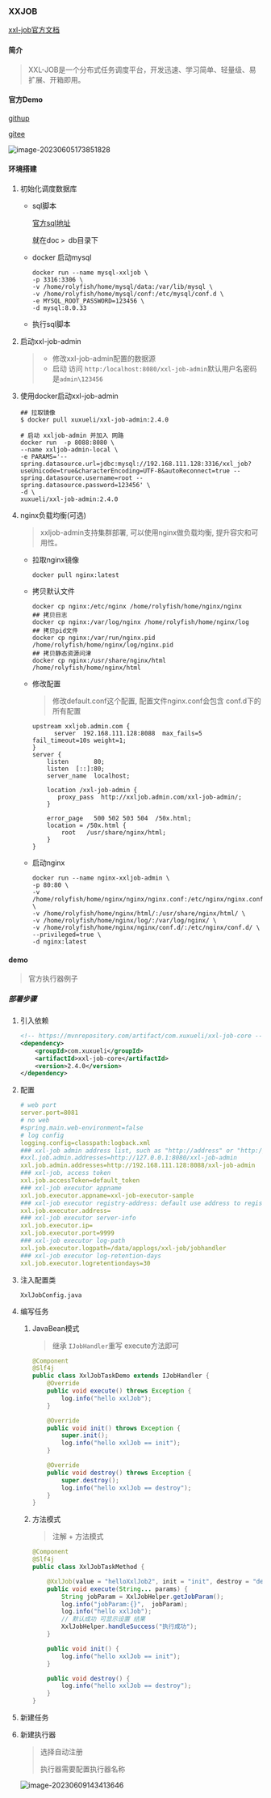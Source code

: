 ### XXJOB

[xxl-job官方文档](https://www.xuxueli.com/xxl-job/)



#### 简介

> XXL-JOB是一个分布式任务调度平台，开发迅速、学习简单、轻量级、易扩展、开箱即用。

#### 官方Demo

[githup](https://github.com/xuxueli/xxl-job)

[gitee](https://gitee.com/xuxueli0323/xxl-job)

![image-20230605173851828](.\spring-xxjob.assets\image-20230605173851828.png)

#### 环境搭建

1. 初始化调度数据库

   - sql脚本

     [官方sql地址](https://github.com/xuxueli/xxl-job/blob/master/doc/db/tables_xxl_job.sql)

     就在doc `> `db目录下

   - docker 启动mysql

     ```shell
     docker run --name mysql-xxljob \
     -p 3316:3306 \
     -v /home/rolyfish/home/mysql/data:/var/lib/mysql \
     -v /home/rolyfish/home/mysql/conf:/etc/mysql/conf.d \
     -e MYSQL_ROOT_PASSWORD=123456 \
     -d mysql:8.0.33
     ```

   - 执行sql脚本

2. 启动xxl-job-admin

   > - 修改xxl-job-admin配置的数据源
   > - 启动  访问  `http:/localhost:8080/xxl-job-admin`默认用户名密码是`admin\123456`

3. 使用docker启动xxl-job-admin

   ```shell
   ## 拉取镜像
   $ docker pull xuxueli/xxl-job-admin:2.4.0
   
   # 启动 xxljob-admin 并加入 网路
   docker run  -p 8088:8080 \
   --name xxljob-admin-local \
   -e PARAMS='--spring.datasource.url=jdbc:mysql://192.168.111.128:3316/xxl_job?useUnicode=true&characterEncoding=UTF-8&autoReconnect=true --spring.datasource.username=root --spring.datasource.password=123456' \
   -d \
   xuxueli/xxl-job-admin:2.4.0
   ```

4. nginx负载均衡(可选)

   > xxljob-admin支持集群部署, 可以使用nginx做负载均衡, 提升容灾和可用性。

   - 拉取nginx镜像

     ```shell
     docker pull nginx:latest
     ```

   - 拷贝默认文件

     ```shell
     docker cp nginx:/etc/nginx /home/rolyfish/home/nginx/nginx
     ## 拷贝日志
     docker cp nginx:/var/log/nginx /home/rolyfish/home/nginx/log
     ## 拷贝pid文件
     docker cp nginx:/var/run/nginx.pid /home/rolyfish/home/nginx/log/nginx.pid
     ## 拷贝静态资源问津
     docker cp nginx:/usr/share/nginx/html /home/rolyfish/home/nginx/html
     ```

   - 修改配置

     > 修改default.conf这个配置, 配置文件nginx.conf会包含 conf.d下的所有配置

     ```properties
     upstream xxljob.admin.com { 
           server  192.168.111.128:8088  max_fails=5 fail_timeout=10s weight=1; 
     } 
     server {
         listen       80;
         listen  [::]:80;
         server_name  localhost;
     
         location /xxl-job-admin {
         	proxy_pass  http://xxljob.admin.com/xxl-job-admin/;
         }
     
         error_page   500 502 503 504  /50x.html;
         location = /50x.html {
             root   /usr/share/nginx/html;
         }
     }
     ```

   - 启动nginx

     ```shell
     docker run --name nginx-xxljob-admin \
     -p 80:80 \
     -v /home/rolyfish/home/nginx/nginx/nginx.conf:/etc/nginx/nginx.conf \
     -v /home/rolyfish/home/nginx/html/:/usr/share/nginx/html/ \
     -v /home/rolyfish/home/nginx/log/:/var/log/nginx/ \
     -v /home/rolyfish/home/nginx/nginx/conf.d/:/etc/nginx/conf.d/ \
     --privileged=true \
     -d nginx:latest
     ```

     

#### demo

> 官方执行器例子

##### 部署步骤

1. 引入依赖

   ```xml
   <!-- https://mvnrepository.com/artifact/com.xuxueli/xxl-job-core -->
   <dependency>
       <groupId>com.xuxueli</groupId>
       <artifactId>xxl-job-core</artifactId>
       <version>2.4.0</version>
   </dependency>
   ```

2. 配置

   ```yaml
   # web port
   server.port=8081
   # no web
   #spring.main.web-environment=false
   # log config
   logging.config=classpath:logback.xml
   ### xxl-job admin address list, such as "http://address" or "http://address01,http://address02"
   #xxl.job.admin.addresses=http://127.0.0.1:8080/xxl-job-admin
   xxl.job.admin.addresses=http://192.168.111.128:8088/xxl-job-admin
   ### xxl-job, access token
   xxl.job.accessToken=default_token
   ### xxl-job executor appname
   xxl.job.executor.appname=xxl-job-executor-sample
   ### xxl-job executor registry-address: default use address to registry , otherwise use ip:port if address is null
   xxl.job.executor.address=
   ### xxl-job executor server-info
   xxl.job.executor.ip=
   xxl.job.executor.port=9999
   ### xxl-job executor log-path
   xxl.job.executor.logpath=/data/applogs/xxl-job/jobhandler
   ### xxl-job executor log-retention-days
   xxl.job.executor.logretentiondays=30
   ```

3. 注入配置类

   `XxlJobConfig.java`

4. 编写任务

   1. JavaBean模式

      > 继承 `IJobHandler`重写 execute方法即可

      ```java
      @Component
      @Slf4j
      public class XxlJobTaskDemo extends IJobHandler {
          @Override
          public void execute() throws Exception {
              log.info("hello xxlJob");
          }
      
          @Override
          public void init() throws Exception {
              super.init();
              log.info("hello xxlJob == init");
          }
      
          @Override
          public void destroy() throws Exception {
              super.destroy();
              log.info("hello xxlJob == destroy");
          }
      }
      ```

   2. 方法模式

      > 注解 + 方法模式

      ```java
      @Component
      @Slf4j
      public class XxlJobTaskMethod {
      
          @XxlJob(value = "helloXxlJob2", init = "init", destroy = "destroy")
          public void execute(String... params) {
              String jobParam = XxlJobHelper.getJobParam();
              log.info("jobParam:{}",  jobParam);
              log.info("hello xxlJob");
              // 默认成功 可显示设置 结果
              XxlJobHelper.handleSuccess("执行成功");
          }
      
          public void init() {
              log.info("hello xxlJob == init");
          }
      
          public void destroy() {
              log.info("hello xxlJob == destroy");
          }
      }
      ```

5. 新建任务

6. 新建执行器

   > 选择自动注册
   >
   > 执行器需要配置执行器名称

   ![image-20230609143413646](D:\Desktop\myself\foot\base\foot\pdai\spring\assets\image-20230609143413646.png)

   

   

   















